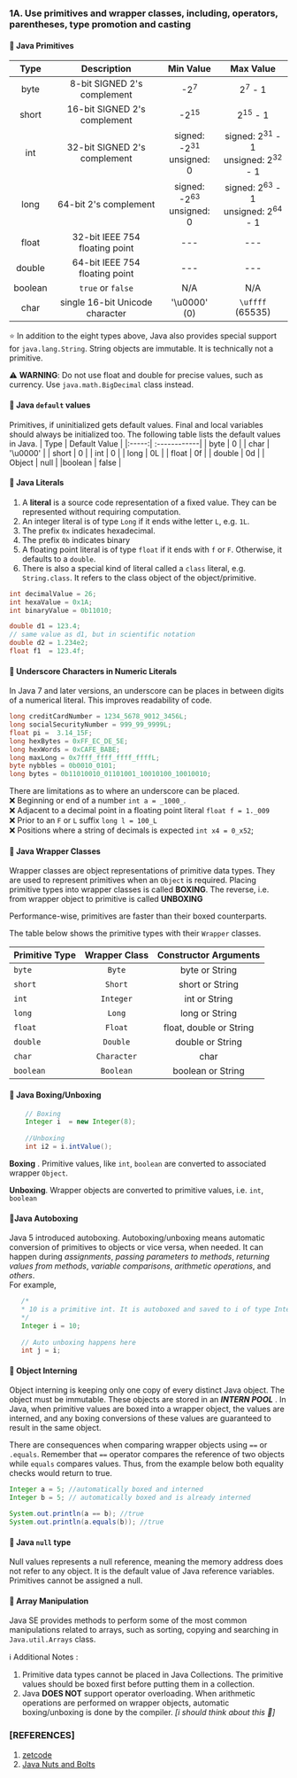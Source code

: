 ### 1A. Use primitives and wrapper classes, including, operators, parentheses, type promotion and casting

#### 📌 Java Primitives
|Type| Description | Min Value | Max Value | 
|:---:|:-----------:|:---------:|:----------:|
|byte | 8-bit SIGNED 2's complement | -2<sup>7</sup>| 2<sup>7</sup> - 1|
|short|16-bit SIGNED 2's complement | -2<sup>15</sup>|2<sup>15</sup> - 1|
|int| 32-bit SIGNED 2's complement | signed: -2<sup>31</sup><br/>unsigned: 0 |signed:  2<sup>31</sup> - 1<br /> unsigned: 2<sup>32</sup> - 1|
|long|64-bit 2's complement| signed: -2<sup>63</sup> <br /> unsigned: 0| signed: 2<sup>63</sup> - 1 <br/> unsigned: 2<sup>64</sup> - 1|
|float|32-bit IEEE 754 floating point|---| --- |
|double|64-bit IEEE 754 floating point|---|---|
|boolean| `true` or `false` | N/A | N/A |
| char |single 16-bit Unicode character| '\u0000' (0)| `\uffff` (65535)| 

⭐ In addition to the eight types above, Java also provides special support for `java.lang.String`. String objects are immutable. It is technically not a primitive.

⚠️ **WARNING**: Do not use float and double for precise values, such as currency. Use `java.math.BigDecimal` class instead.


#### 📌 Java `default` values
Primitives, if uninitialized gets default values. Final and local variables should always be initialized too. The following table lists the default values in Java.
| Type | Default Value |
|:-----:| :------------|
| byte | 0 |
| char | '\u0000' |
| short | 0 |
| int | 0 |
| long | 0L |
| float | 0f |
| double | 0d |
| Object | null |
|boolean | false |

#### 📌 Java Literals
1. A **literal** is a source code representation of a fixed value. They can be represented without requiring computation. 
2. An integer literal is of type `Long` if it ends withe letter `L`, e.g. `1L`.
3. The prefix `0x` indicates hexadecimal.
4. The prefix `0b` indicates binary
5. A floating point literal is of type `float` if it ends with `f` or `F`. Otherwise, it defaults to a `double`.
6. There is also a special kind of literal called a `class` literal, e.g. `String.class`. It refers to the class object of the object/primitive. 

```java
int decimalValue = 26;
int hexaValue = 0x1A;
int binaryValue = 0b11010;

double d1 = 123.4;
// same value as d1, but in scientific notation
double d2 = 1.234e2;
float f1  = 123.4f;
```

#### 📌 Underscore Characters in Numeric Literals
In Java 7 and later versions, an underscore can be places in between digits of a numerical literal. This improves readability of code.
```java
long creditCardNumber = 1234_5678_9012_3456L;
long socialSecurityNumber = 999_99_9999L;
float pi =  3.14_15F;
long hexBytes = 0xFF_EC_DE_5E;
long hexWords = 0xCAFE_BABE;
long maxLong = 0x7fff_ffff_ffff_ffffL;
byte nybbles = 0b0010_0101;
long bytes = 0b11010010_01101001_10010100_10010010;
```

There are limitations as to where an underscore can be placed. <br/>
 ❌ Beginning or end of a number `int a = _1000_`. <br/>
 ❌ Adjacent to a decimal point in a floating point literal `float f = 1._009` <br/>
 ❌ Prior to an `F` or `L` suffix `long l = 100_L` <br/>
 ❌ Positions where a string of decimals is expected `int x4 = 0_x52`; <br/>

#### 📌 Java Wrapper Classes
Wrapper classes are object representations of primitive data types. They are used to represent primitives when an `Object` is required. Placing primitive types into wrapper classes is called **BOXING**. The reverse, i.e. from wrapper object to primitive is called **UNBOXING**

Performance-wise, primitives are faster than their boxed counterparts. 

The table below shows the primitive types with their `Wrapper` classes.

|Primitive Type | Wrapper Class | Constructor Arguments|
| ------------- |:-------------:| :-----:|
|`byte` | `Byte` | byte or String |
|`short` | `Short` | short or String |
|`int` | `Integer` | int or String |
|`long` | `Long` | long or String |
|`float` | `Float` | float, double or String |
|`double` | `Double` | double or String |
|`char` | `Character` | char |
|`boolean` | `Boolean` | boolean or String |

#### 📌 Java Boxing/Unboxing

```java
    // Boxing
    Integer i  = new Integer(8);
    
    //Unboxing
    int i2 = i.intValue();
```
**Boxing** . Primitive values, like `int`, `boolean` are converted to associated wrapper `Object`. 

**Unboxing**. Wrapper objects are converted to primitive values, i.e. `int`, `boolean` 

#### 📌Java Autoboxing
Java 5 introduced autoboxing. Autoboxing/unboxing means automatic conversion of primitives to objects or vice versa, when needed. 
It can happen during _assignments_, _passing parameters to methods_, _returning values from methods_, _variable comparisons_, _arithmetic operations_, and _others_.  
For example,
```java
   /*
   * 10 is a primitive int. It is autoboxed and saved to i of type Integer Object
   */
   Integer i = 10;
   
   // Auto unboxing happens here
   int j = i;
```

#### 📌 Object Interning
Object interning is keeping only one copy of every distinct Java object. The object must be immutable. These objects are stored in an **_INTERN POOL_** . In Java, when primitive values are boxed into a wrapper object, the values are interned, and any boxing conversions  of these values are guaranteed to result in the same object. 

There are consequences when comparing wrapper objects using `==` or `.equals`. Remember that `==` operator compares the reference of two objects while `equals` compares values. Thus, from the example below both equality checks would return to true.
```java
Integer a = 5; //automatically boxed and interned
Integer b = 5; // automatically boxed and is already interned

System.out.println(a == b); //true
System.out.println(a.equals(b)); //true
```

#### 📌 Java `null` type
Null values represents a null reference, meaning the memory address does not refer to any object. It is the default value of Java reference variables. Primitives cannot be assigned a null.

#### 📌 Array Manipulation
Java SE provides methods to perform some of the most common manipulations related to arrays, such as sorting, copying and searching in `Java.util.Arrays` class. 

ℹ️ Additional Notes :
1. Primitive data types cannot be placed in Java Collections. The primitive values should be boxed first before putting them in a collection.
2. Java **DOES NOT** support operator overloading. When arithmetic operations are performed on wrapper objects, automatic boxing/unboxing is done by the compiler. _[i should think about this 🤔]_


### [REFERENCES]
1. [zetcode](https://zetcode.com/lang/java/datatypes2/)
2. [Java Nuts and Bolts](https://docs.oracle.com/javase/tutorial/java/nutsandbolts/datatypes.html)
